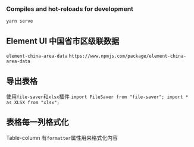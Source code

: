 ### Compiles and hot-reloads for development

```
yarn serve
```

## Element UI 中国省市区级联数据

`element-china-area-data`
`https://www.npmjs.com/package/element-china-area-data`

## 导出表格

使用`file-saver`和`xlsx`插件
`import FileSaver from "file-saver";
import * as XLSX from "xlsx";`

## 表格每一列格式化
Table-column 有`formatter`属性用来格式化内容
